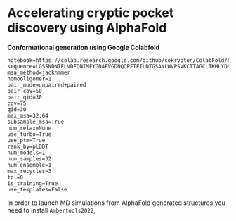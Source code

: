 # Accelerating cryptic pocket discovery using AlphaFold

**Conformational generation using Google Colabfold**

```
notebook=https://colab.research.google.com/github/sokrypton/ColabFold/blob/main/beta/AlphaFold2_advanced_beta.ipynb
sequence=LGSSNDNIELVDFQNIMFYGDAEVGDNQQPFTFILDTGSANLWVPSVKCTTAGCLTKHLYDSSKSRTYEKDGTKVEMNYVSGTVSGFFSKDLVTVGNLSLPYKFIEVIDTNGFEPTYTASTFDGILGLGWKDLSIGSVDPIVVELKNQNKIENALFTFYLPVHDKHTGFLTIGGIEERFYEGPLTYEKLNHDLYWQITLDAHVGNIMLEKANCIVDSGTSAITVPTDFLNKMLQNLDVIKVPFLPFYVTLCNNSKLPTFEFTSENGKYTLEPEYYLQHIEDVGPGLCMLNIIGLDFPVPTFILGDPFMRKYFTVFDYDNHSVGIALAKKNL
msa_method=jackhmmer
homooligomer=1
pair_mode=unpaired+paired
pair_cov=50
pair_qid=30
cov=75
qid=30
max_msa=32:64
subsample_msa=True
num_relax=None
use_turbo=True
use_ptm=True
rank_by=pLDDT
num_models=1
num_samples=32
num_ensemble=1
max_recycles=3
tol=0
is_training=True
use_templates=False
```
In order to launch MD simulations from AlphaFold generated structures you need to install ```Ambertools2022```, 
